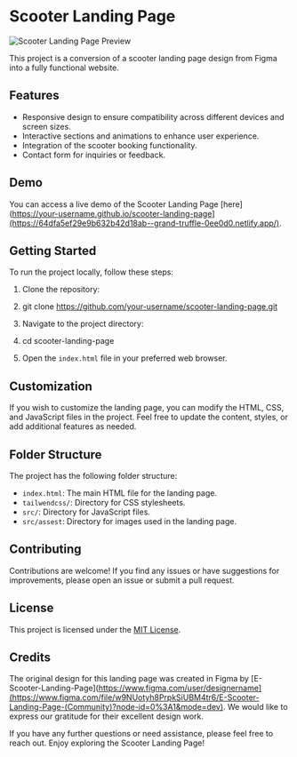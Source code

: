 # Scooter Landing Page

![Scooter Landing Page Preview](preview.png)

This project is a conversion of a scooter landing page design from Figma into a fully functional website.

## Features

- Responsive design to ensure compatibility across different devices and screen sizes.
- Interactive sections and animations to enhance user experience.
- Integration of the scooter booking functionality.
- Contact form for inquiries or feedback.

## Demo

You can access a live demo of the Scooter Landing Page [here](https://your-username.github.io/scooter-landing-page](https://64dfa5ef29e9b632b42d18ab--grand-truffle-0ee0d0.netlify.app/).

## Getting Started

To run the project locally, follow these steps:

1. Clone the repository:
2. git clone https://github.com/your-username/scooter-landing-page.git

2. Navigate to the project directory:
3. cd scooter-landing-page

3. Open the `index.html` file in your preferred web browser.

## Customization

If you wish to customize the landing page, you can modify the HTML, CSS, and JavaScript files in the project. Feel free to update the content, styles, or add additional features as needed.

## Folder Structure

The project has the following folder structure:

- `index.html`: The main HTML file for the landing page.
- `tailwendcss/`: Directory for CSS stylesheets.
- `src/`: Directory for JavaScript files.
- `src/assest`: Directory for images used in the landing page.

## Contributing

Contributions are welcome! If you find any issues or have suggestions for improvements, please open an issue or submit a pull request.

## License

This project is licensed under the [MIT License](LICENSE).

## Credits

The original design for this landing page was created in Figma by [E-Scooter-Landing-Page](https://www.figma.com/user/designername](https://www.figma.com/file/w9NUotyh8PrpkSiUBM4tr6/E-Scooter-Landing-Page-(Community)?node-id=0%3A1&mode=dev). We would like to express our gratitude for their excellent design work.

If you have any further questions or need assistance, please feel free to reach out. Enjoy exploring the Scooter Landing Page!
